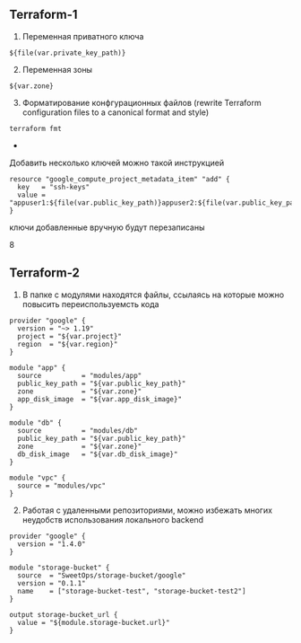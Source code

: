 ## Terraform-1
1. Переменная приватного ключа 
```
${file(var.private_key_path)}
```
2. Переменная зоны 
```
${var.zone}
```
3. Форматирование конфгурационных файлов (rewrite Terraform configuration files to a canonical format and style)
```
terraform fmt
```
* 
Добавить несколько ключей можно такой инструкцией
```
resource "google_compute_project_metadata_item" "add" {
  key   = "ssh-keys"
  value = "appuser1:${file(var.public_key_path)}appuser2:${file(var.public_key_path)}"
}
```
ключи добавленные вручную будут перезаписаны

8
## Terraform-2

1. В папке с модулями находятся файлы, ссылаясь на которые можно повысить переиспользуемсть кода
```
provider "google" {
  version = "~> 1.19"
  project = "${var.project}"
  region  = "${var.region}"
}

module "app" {
  source          = "modules/app"
  public_key_path = "${var.public_key_path}"
  zone            = "${var.zone}"
  app_disk_image  = "${var.app_disk_image}"
}

module "db" {
  source          = "modules/db"
  public_key_path = "${var.public_key_path}"
  zone            = "${var.zone}"
  db_disk_image   = "${var.db_disk_image}"
}

module "vpc" {
  source = "modules/vpc"
}
```
2. Работая с удаленными репозиториями, можно избежать многих неудобств использования локального backend
```
provider "google" {
  version = "1.4.0"
}

module "storage-bucket" {
  source  = "SweetOps/storage-bucket/google"
  version = "0.1.1"
  name    = ["storage-bucket-test", "storage-bucket-test2"]
}

output storage-bucket_url {
  value = "${module.storage-bucket.url}"
}
```